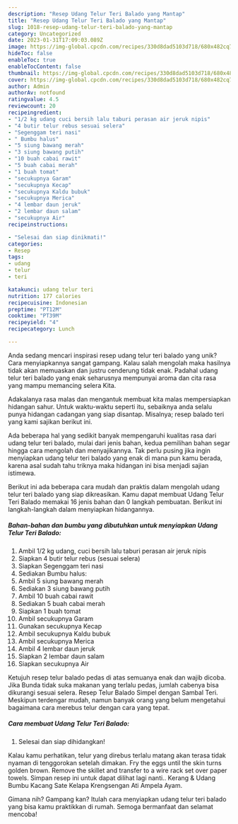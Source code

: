 ```yaml
---
description: "Resep Udang Telur Teri Balado yang Mantap"
title: "Resep Udang Telur Teri Balado yang Mantap"
slug: 1018-resep-udang-telur-teri-balado-yang-mantap
category: Uncategorized
date: 2023-01-31T17:09:03.089Z
image: https://img-global.cpcdn.com/recipes/330d8dad5103d718/680x482cq70/udang-telur-teri-balado-foto-resep-utama.jpg
hideToc: false
enableToc: true
enableTocContent: false
thumbnail: https://img-global.cpcdn.com/recipes/330d8dad5103d718/680x482cq70/udang-telur-teri-balado-foto-resep-utama.jpg
cover: https://img-global.cpcdn.com/recipes/330d8dad5103d718/680x482cq70/udang-telur-teri-balado-foto-resep-utama.jpg
author: Admin
authorAv: notfound
ratingvalue: 4.5
reviewcount: 20
recipeingredient:
- "1/2 kg udang cuci bersih lalu taburi perasan air jeruk nipis"
- "4 butir telur rebus sesuai selera"
- "Segenggam teri nasi"
- " Bumbu halus"
- "5 siung bawang merah"
- "3 siung bawang putih"
- "10 buah cabai rawit"
- "5 buah cabai merah"
- "1 buah tomat"
- "secukupnya Garam"
- "secukupnya Kecap"
- "secukupnya Kaldu bubuk"
- "secukupnya Merica"
- "4 lembar daun jeruk"
- "2 lembar daun salam"
- "secukupnya Air"
recipeinstructions:

- "Selesai dan siap dinikmati!"
categories:
- Resep
tags:
- udang
- telur
- teri

katakunci: udang telur teri 
nutrition: 177 calories
recipecuisine: Indonesian
preptime: "PT12M"
cooktime: "PT39M"
recipeyield: "4"
recipecategory: Lunch

---
```





Anda sedang mencari inspirasi resep udang telur teri balado yang unik? Cara menyiapkannya sangat gampang. Kalau salah mengolah maka hasilnya tidak akan memuaskan dan justru cenderung tidak enak. Padahal udang telur teri balado yang enak seharusnya mempunyai aroma dan cita rasa yang mampu memancing selera Kita.





Adakalanya rasa malas dan mengantuk membuat kita malas mempersiapkan hidangan sahur. Untuk waktu-waktu seperti itu, sebaiknya anda selalu punya hidangan cadangan yang siap disantap. Misalnya; resep balado teri yang kami sajikan berikut ini.

Ada beberapa hal yang sedikit banyak mempengaruhi kualitas rasa dari udang telur teri balado, mulai dari jenis bahan, kedua pemilihan bahan segar hingga cara mengolah dan menyajikannya. Tak perlu pusing jika ingin menyiapkan udang telur teri balado yang enak di mana pun kamu berada, karena asal sudah tahu triknya maka hidangan ini bisa menjadi sajian istimewa.






Berikut ini ada beberapa cara mudah dan praktis dalam mengolah udang telur teri balado yang siap dikreasikan. Kamu dapat membuat Udang Telur Teri Balado memakai 16 jenis bahan dan 0 langkah pembuatan. Berikut ini langkah-langkah dalam menyiapkan hidangannya.

<!--inarticleads1-->

##### Bahan-bahan dan bumbu yang dibutuhkan untuk menyiapkan Udang Telur Teri Balado:

1. Ambil 1/2 kg udang, cuci bersih lalu taburi perasan air jeruk nipis
1. Siapkan 4 butir telur rebus (sesuai selera)
1. Siapkan Segenggam teri nasi
1. Sediakan  Bumbu halus:
1. Ambil 5 siung bawang merah
1. Sediakan 3 siung bawang putih
1. Ambil 10 buah cabai rawit
1. Sediakan 5 buah cabai merah
1. Siapkan 1 buah tomat
1. Ambil secukupnya Garam
1. Gunakan secukupnya Kecap
1. Ambil secukupnya Kaldu bubuk
1. Ambil secukupnya Merica
1. Ambil 4 lembar daun jeruk
1. Siapkan 2 lembar daun salam
1. Siapkan secukupnya Air


Ketujuh resep telur balado pedas di atas semuanya enak dan wajib dicoba. Jika Bunda tidak suka makanan yang terlalu pedas, jumlah cabenya bisa dikurangi sesuai selera. Resep Telur Balado Simpel dengan Sambal Teri. Meskipun terdengar mudah, namun banyak orang yang belum mengetahui bagaimana cara merebus telur dengan cara yang tepat. 

<!--inarticleads2-->

##### Cara membuat Udang Telur Teri Balado:


1. Selesai dan siap dihidangkan!

Kalau kamu perhatikan, telur yang direbus terlalu matang akan terasa tidak nyaman di tenggorokan setelah dimakan. Fry the eggs until the skin turns golden brown. Remove the skillet and transfer to a wire rack set over paper towels. Simpan resep ini untuk dapat dilihat lagi nanti.. Kerang &amp; Udang Bumbu Kacang Sate Kelapa Krengsengan Ati Ampela Ayam. 

Gimana nih? Gampang kan? Itulah cara menyiapkan udang telur teri balado yang bisa kamu praktikkan di rumah. Semoga bermanfaat dan selamat mencoba!
